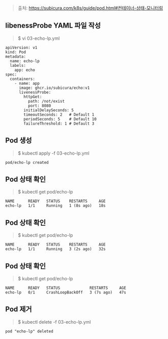 > 출처: https://subicura.com/k8s/guide/pod.html#컨테이너-상태-모니터링

## libenessProbe YAML 파일 작성

> $ vi 03-echo-lp.yml
```
apiVersion: v1
kind: Pod
metadata:
  name: echo-lp
  labels:
    app: echo
spec:
  containers:
    - name: app
      image: ghcr.io/subicura/echo:v1
      livenessProbe:
        httpGet:
          path: /not/exist
          port: 8080
        initialDelaySeconds: 5
        timeoutSeconds: 2   # Default 1
        periodSeconds: 5    # Default 10
        failureThreshold: 1 # Default 3
```

## Pod 생성

> $ kubectl apply -f 03-echo-lp.yml
```
pod/echo-lp created
```

## Pod 상태 확인

> $ kubectl get pod/echo-lp
```
NAME      READY   STATUS    RESTARTS     AGE
echo-lp   1/1     Running   1 (8s ago)   18s
```

## Pod 상태 확인

> $ kubectl get pod/echo-lp
```
NAME      READY   STATUS    RESTARTS     AGE
echo-lp   1/1     Running   3 (2s ago)   32s
```

## Pod 상태 확인

> $ kubectl get pod/echo-lp
```
NAME      READY   STATUS             RESTARTS     AGE
echo-lp   0/1     CrashLoopBackOff   3 (7s ago)   47s
```

## Pod 제거

> $ kubectl delete -f 03-echo-lp.yml
```
pod "echo-lp" deleted
```
